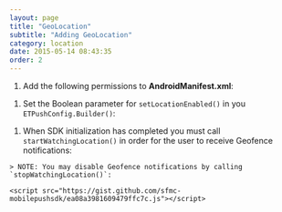 ```yaml
---
layout: page
title: "GeoLocation"
subtitle: "Adding GeoLocation"
category: location
date: 2015-05-14 08:43:35
order: 2
---
```


1. Add the following permissions to **AndroidManifest.xml**:
<script src="https://gist.github.com/sfmc-mobilepushsdk/68477bb9c521a550d7af.js"></script>

1. Set the Boolean parameter for `setLocationEnabled()` in you `ETPushConfig.Builder()`:
<script src="https://gist.github.com/sfmc-mobilepushsdk/472545d620983be6d8d7.js"></script>

1. When SDK initialization has completed you must call `startWatchingLocation()` in order for the user to receive Geofence notifications:
<script src="https://gist.github.com/sfmc-mobilepushsdk/9102e0af94a15ceb7efa.js"></script>

	> NOTE: You may disable Geofence notifications by calling `stopWatchingLocation()`:

	<script src="https://gist.github.com/sfmc-mobilepushsdk/ea08a3981609479ffc7c.js"></script>